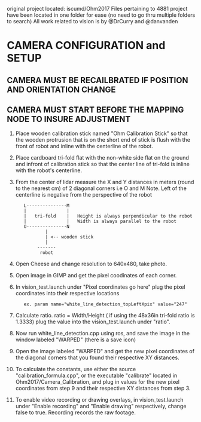 original project located: iscumd/Ohm2017
Files pertaining to 4881 project have been located in one folder for ease (no need to go thru multiple folders to search)
All work related to vision is by @DrCurry and @danvanden
# CAMERA CONFIGURATION and SETUP
## CAMERA MUST BE RECAILBRATED IF POSITION AND ORIENTATION CHANGE
## CAMERA MUST START BEFORE THE MAPPING NODE TO INSURE ADJUSTMENT
1. Place wooden calibration stick named "Ohm Calibration Stick" so that the wooden protrusion that is on the short end of stick is flush with the front of robot and inline with the centerline of the robot.
2.  Place cardboard tri-fold flat with the non-white side flat on the ground and infront of calibration stick so that the center line of tri-fold is inline with the robot's centerline.
3.  From the center of lidar measure the X and Y distances in meters (round to the nearest cm) of 2 diagonal corners i.e O and M
Note. Left of the centerline is negative from the perspective of the robot
                   
                   
           L---------------M
           |               |
           |   tri-fold    |   Height is always perpendicular to the robot
           |               |   Width is always parallel to the robot
           O---------------N
                   |
                   | <-- wooden stick
                   |
                -------
                 robot

4. Open Cheese and change resolution to 640x480, take photo. 
5. Open image in GIMP and get the pixel coodinates of each corner.
6. In vision_test.launch under "Pixel coordinates go here" plug the pixel coordinates into their respective locations


                
          ex. param name="white_line_detection_topLeftXpix" value="247" 

7. Calculate ratio. ratio = Width/Height ( if using the 48x36in tri-fold ratio is 1.3333)
plug the value into the vision_test.launch under "ratio".

8. Now run white_line_detection.cpp using ros, and save the image in the window labeled "WARPED" (there is a save icon) 

9. Open the image labeled "WARPED" and get the new pixel coordinates of the diagonal corners that you found their respective XY distances.

10. To calculate the constants, use either the source "calibration_formula.cpp", or the executable "calibrate" located in Ohm2017/Camera_Calibration, and plug in values for the new pixel coordinates from step 9 and their respective XY distances from step 3.

11. To enable video recording or drawing overlays, in vision_test.launch under "Enable recording" and "Enable drawing" respectively, change false to true. Recording records the raw footage.
                
